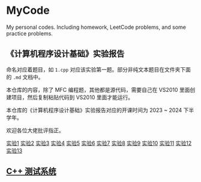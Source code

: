 # MyCode

My personal codes. Including homework, LeetCode problems, and some practice problems.

## 《计算机程序设计基础》实验报告

命名对应着题目，如 `1.cpp` 对应该实验第一题。部分非纯文本题目在文件夹下面的 `.md` 文档中。

本仓库的内容，除了 MFC 编程题，其他都是源代码，需要自己在 VS2010 里面创建项目，然后复制粘贴代码到 VS2010 里面才能运行。

本仓库的《计算机程序设计基础》实验报告对应的开课时间为 2023 ~ 2024 下半学年。

欢迎各位大佬批评指正。

[实验1](./C++/experiment_1)
[实验2](./C++/experiment_2)
[实验3](./C++/experiment_3)
[实验4](./C++/experiment_4)
[实验5](./C++/experiment_5)
[实验6](./C++/experiment_6)
[实验7](./C++/experiment_7)
[实验8](./C++/experiment_8)
[实验9](./C++/experiment_9)
[实验10](./C++/experiment_10)
[实验11](./C++/experiment_11)
[实验12](./C++/experiment_12)
[实验13](./C++/experiment_13)

## [C++ 测试系统](./C++/C++测试系统.md)
